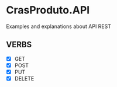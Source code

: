 # CrasProduto.API 
Examples and explanations about API REST

## VERBS

- [x] GET
- [x] POST
- [x] PUT
- [x] DELETE
